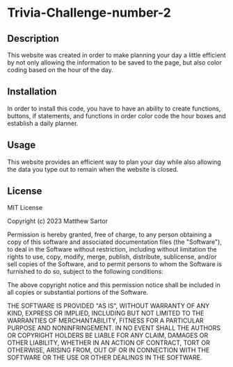 # Trivia-Challenge-number-2

## Description

This website was created in order to make planning your day a little efficient by not only allowing the information to be saved to the page, but also color coding based on the hour of the day.

## Installation

In order to install this code, you have to have an ability to create functions, buttons, if statements, and functions in order color code the hour boxes and establish a daily planner.




## Usage

This website provides an efficient way to plan your day while also allowing the data you type out to remain when the website is closed.

## License

MIT License

Copyright (c) 2023 Matthew Sartor

Permission is hereby granted, free of charge, to any person obtaining a copy
of this software and associated documentation files (the "Software"), to deal
in the Software without restriction, including without limitation the rights
to use, copy, modify, merge, publish, distribute, sublicense, and/or sell
copies of the Software, and to permit persons to whom the Software is
furnished to do so, subject to the following conditions:

The above copyright notice and this permission notice shall be included in all
copies or substantial portions of the Software.

THE SOFTWARE IS PROVIDED "AS IS", WITHOUT WARRANTY OF ANY KIND, EXPRESS OR
IMPLIED, INCLUDING BUT NOT LIMITED TO THE WARRANTIES OF MERCHANTABILITY,
FITNESS FOR A PARTICULAR PURPOSE AND NONINFRINGEMENT. IN NO EVENT SHALL THE
AUTHORS OR COPYRIGHT HOLDERS BE LIABLE FOR ANY CLAIM, DAMAGES OR OTHER
LIABILITY, WHETHER IN AN ACTION OF CONTRACT, TORT OR OTHERWISE, ARISING FROM,
OUT OF OR IN CONNECTION WITH THE SOFTWARE OR THE USE OR OTHER DEALINGS IN THE
SOFTWARE.
